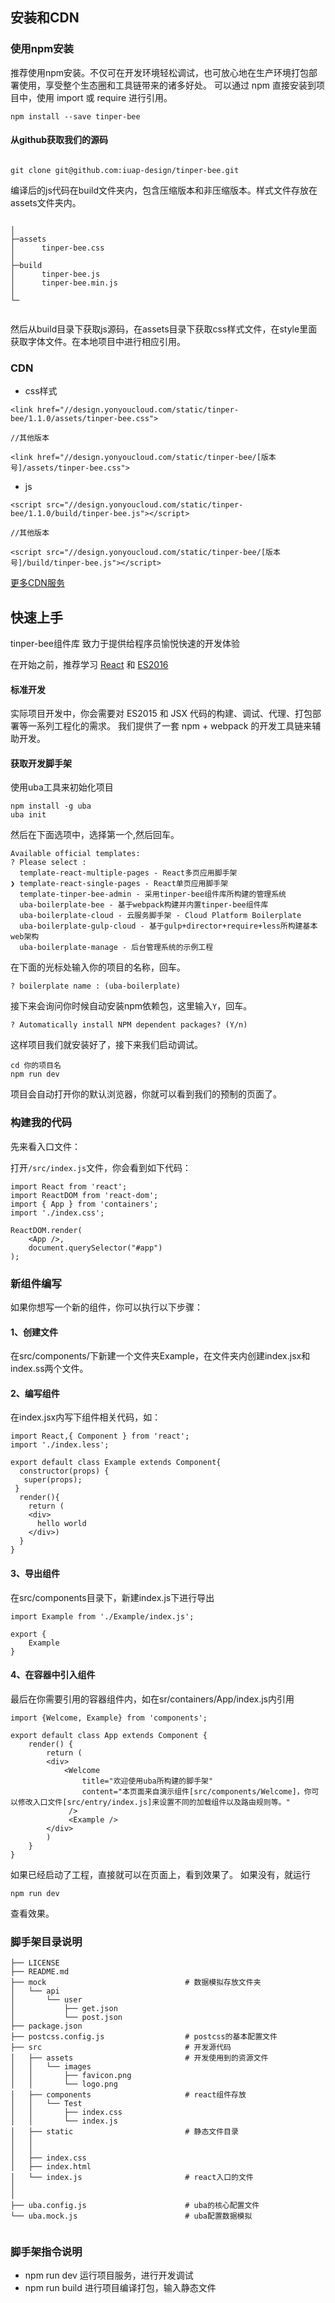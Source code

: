 ## 安装和CDN



### 使用npm安装

推荐使用npm安装。不仅可在开发环境轻松调试，也可放心地在生产环境打包部署使用，享受整个生态圈和工具链带来的诸多好处。
可以通过 npm 直接安装到项目中，使用 import 或 require 进行引用。

```
npm install --save tinper-bee
```


#### 从github获取我们的源码

```

git clone git@github.com:iuap-design/tinper-bee.git

```
编译后的js代码在build文件夹内，包含压缩版本和非压缩版本。样式文件存放在assets文件夹内。

```

│
├─assets
│      tinper-bee.css
│
├─build
│      tinper-bee.js
│      tinper-bee.min.js
│
└─


```
然后从build目录下获取js源码，在assets目录下获取css样式文件，在style里面获取字体文件。在本地项目中进行相应引用。


### CDN

- css样式

```
<link href="//design.yonyoucloud.com/static/tinper-bee/1.1.0/assets/tinper-bee.css">

//其他版本

<link href="//design.yonyoucloud.com/static/tinper-bee/[版本号]/assets/tinper-bee.css">
```

- js

```
<script src="//design.yonyoucloud.com/static/tinper-bee/1.1.0/build/tinper-bee.js"></script>

//其他版本

<script src="//design.yonyoucloud.com/static/tinper-bee/[版本号]/build/tinper-bee.js"></script>

```

[更多CDN服务](http://tinper.org/dist/cdn/index.html)


## 快速上手

tinper-bee组件库 致力于提供给程序员愉悦快速的开发体验


在开始之前，推荐学习 <a href="http://facebook.github.io/react">React</a> 和 <a href="http://www.nodeclass.com/api/ECMAScript6.html">ES2016</a>

#### 标准开发

实际项目开发中，你会需要对 ES2015 和 JSX 代码的构建、调试、代理、打包部署等一系列工程化的需求。 我们提供了一套 npm + webpack 的开发工具链来辅助开发。

#### 获取开发脚手架

使用uba工具来初始化项目

```
npm install -g uba
uba init
```
然后在下面选项中，选择第一个,然后回车。
```
Available official templates:
? Please select :
  template-react-multiple-pages - React多页应用脚手架
❯ template-react-single-pages - React单页应用脚手架
  template-tinper-bee-admin - 采用tinper-bee组件库所构建的管理系统
  uba-boilerplate-bee - 基于webpack构建并内置tinper-bee组件库
  uba-boilerplate-cloud - 云服务脚手架 - Cloud Platform Boilerplate
  uba-boilerplate-gulp-cloud - 基于gulp+director+require+less所构建基本web架构
  uba-boilerplate-manage - 后台管理系统的示例工程
```
在下面的光标处输入你的项目的名称，回车。
```
? boilerplate name : (uba-boilerplate)
```
接下来会询问你时候自动安装npm依赖包，这里输入`Y`，回车。
```
? Automatically install NPM dependent packages? (Y/n)
```
这样项目我们就安装好了，接下来我们启动调试。
```
cd 你的项目名
npm run dev
```
项目会自动打开你的默认浏览器，你就可以看到我们的预制的页面了。

### 构建我的代码

先来看入口文件：

打开`/src/index.js`文件，你会看到如下代码：
```
import React from 'react';
import ReactDOM from 'react-dom';
import { App } from 'containers';
import './index.css';

ReactDOM.render(
    <App />,
    document.querySelector("#app")
);
```

### 新组件编写

如果你想写一个新的组件，你可以执行以下步骤：

#### 1、创建文件
在src/components/下新建一个文件夹Example，在文件夹内创建index.jsx和index.ss两个文件。

#### 2、编写组件

在index.jsx内写下组件相关代码，如：

```
import React,{ Component } from 'react';
import './index.less';

export default class Example extends Component{
  constructor(props) {
   super(props);
 }
  render(){
    return (
    <div>
      hello world
    </div>)
  }
}

```
#### 3、导出组件

在src/components目录下，新建index.js下进行导出

```
import Example from './Example/index.js';

export {
    Example
}
```

#### 4、在容器中引入组件

最后在你需要引用的容器组件内，如在sr/containers/App/index.js内引用

```
import {Welcome, Example} from 'components';

export default class App extends Component {
    render() {
        return (
        <div>
            <Welcome
                title="欢迎使用uba所构建的脚手架"
                content="本页面来自演示组件[src/components/Welcome]，你可以修改入口文件[src/entry/index.js]来设置不同的加载组件以及路由规则等。"
             />
             <Example />
        </div>
        )
    }
}
```
如果已经启动了工程，直接就可以在页面上，看到效果了。
如果没有，就运行
```
npm run dev
```
查看效果。

### 脚手架目录说明

```
├── LICENSE
├── README.md
├── mock                               # 数据模拟存放文件夹
│   └── api
│       └── user
│           ├── get.json
│           └── post.json
├── package.json
├── postcss.config.js                  # postcss的基本配置文件
├── src                                # 开发源代码
│   ├── assets                         # 开发使用到的资源文件
│   │   └── images
│   │       ├── favicon.png
│   │       └── logo.png
│   ├── components                     # react组件存放
│   │   └── Test
│   │       ├── index.css
│   │       └── index.js
│   ├── static                         # 静态文件目录
│   │ 
│   │ 
│   ├── index.css
│   ├── index.html
│   └── index.js                       # react入口的文件
│ 
│ 
├── uba.config.js                      # uba的核心配置文件
└── uba.mock.js                        # uba配置数据模拟


```

### 脚手架指令说明

- npm run dev 运行项目服务，进行开发调试
- npm run build 进行项目编译打包，输入静态文件

